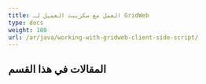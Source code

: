 ```yaml
---
title: العمل مع سكريبت العميل لـ GridWeb
type: docs
weight: 100
url: /ar/java/working-with-gridweb-client-side-script/
---
```


## **المقالات في هذا القسم**

